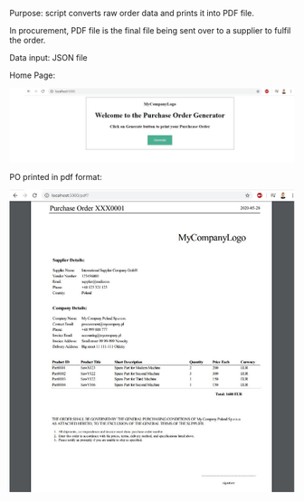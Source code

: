 <p>Purpose: script converts raw order data and prints it into PDF file.</p>
<p>In procurement, PDF file is the final file being sent over to a supplier to fulfil the order.</p>
<p>Data input: JSON file</p>
<p>Home Page:</p>
<img src="images/po_generator.JPG">

<p>PO printed in pdf format:</p>
<img src="images/po_pdf.JPG">
